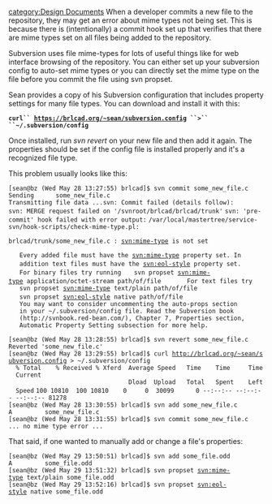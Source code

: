 [category:Design Documents](category:Design_Documents.md) When a
developer commits a new file to the repository, they may get an error
about mime types not being set. This is because there is (intentionally)
a commit hook set up that verifies that there are mime types set on all
files being added to the repository.

Subversion uses file mime-types for lots of useful things like for web
interface browsing of the repository. You can either set up your
subversion config to auto-set mime types or you can directly set the
mime type on the file before you commit the file using svn propset.

Sean provides a copy of his Subversion configuration that includes
property settings for many file types. You can download and install it
with this:

**`curl`` `[`https://brlcad.org/~sean/subversion.config`](https://brlcad.org/~sean/subversion.config)` ``>`` ``~/.subversion/config`**

Once installed, run *svn revert* on your new file and then add it again.
The properties should be set if the config file is installed properly
and it's a recognized file type.

This problem usually looks like this:

`[sean@bz (Wed May 28 13:27:55) brlcad]$ svn commit some_new_file.c`
`Sending      some_new_file.c`
`Transmitting file data ...svn: Commit failed (details follow):`
`svn: MERGE request failed on '/svnroot/brlcad/brlcad/trunk'`
`svn: 'pre-commit' hook failed with error output:`
`/var/local/mastertree/service-svn/hook-scripts/check-mime-type.pl:`

`brlcad/trunk/some_new_file.c : `[`svn:mime-type`](svn:mime-type)` is not set`


`   Every added file must have the `[`svn:mime-type`](svn:mime-type)` property set. In`
`   addition text files must have the `[`svn:eol-style`](svn:eol-style)` property set.`
`   `
`   For binary files try running`
`   svn propset `[`svn:mime-type`](svn:mime-type)` application/octet-stream path/of/file`
`   `
`   For text files try`
`   svn propset `[`svn:mime-type`](svn:mime-type)` text/plain path/of/file`
`   svn propset `[`svn:eol-style`](svn:eol-style)` native path/of/file`
`   `
`   You may want to consider uncommenting the auto-props section`
`   in your ~/.subversion/config file. Read the Subversion book`
`   (http://svnbook.red-bean.com/), Chapter 7, Properties section,`
`   Automatic Property Setting subsection for more help.`

`[sean@bz (Wed May 28 13:28:55) brlcad]$ svn revert some_new_file.c`
`Reverted 'some_new_file.c'`
`[sean@bz (Wed May 28 13:29:55) brlcad]$ curl `[`http://brlcad.org/~sean/subversion.config`](http://brlcad.org/~sean/subversion.config)` > ~/.subversion/config`
`  % Total    % Received % Xferd  Average Speed   Time    Time     Time  Current`
`                                 Dload  Upload   Total   Spent    Left  Speed`
`100 10810  100 10810    0     0  30099      0 --:--:-- --:--:-- --:--:-- 81278`
`[sean@bz (Wed May 28 13:30:55) brlcad]$ svn add some_new_file.c`
`A         some_new_file.c`
`[sean@bz (Wed May 28 13:31:55) brlcad]$ svn commit some_new_file.c`
`... no mime type error ...`

That said, if one wanted to manually add or change a file's properties:

`[sean@bz (Wed May 29 13:50:51) brlcad]$ svn add some_file.odd`
`A         some_file.odd`
`[sean@bz (Wed May 29 13:51:32) brlcad]$ svn propset `[`svn:mime-type`](svn:mime-type)` text/plain some_file.odd`
`[sean@bz (Wed May 29 13:52:16) brlcad]$ svn propset `[`svn:eol-style`](svn:eol-style)` native some_file.odd`
